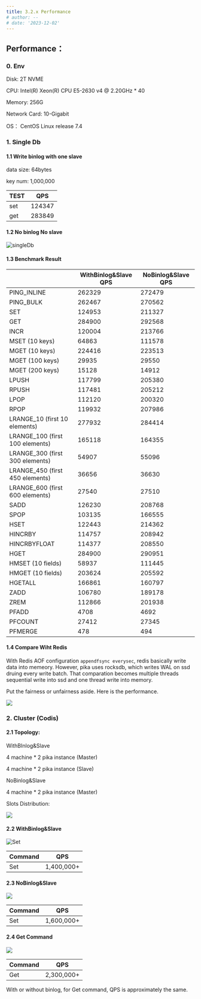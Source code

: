 ```yaml
---
title: 3.2.x Performance
# author: --
# date: '2023-12-02'
---
```

## Performance：

### 0\. Env

Disk: 2T NVME

CPU: Intel(R) Xeon(R) CPU E5-2630 v4 @ 2.20GHz \* 40

Memory: 256G

Network Card: 10-Gigabit

OS： CentOS Linux release 7.4

### 1\. Single Db

#### 1.1 Write binlog with one slave

data size: 64bytes

key num: 1,000,000

| TEST | QPS |
| --- | --- |
| set | 124347 |
| get | 283849 |

#### 1.2 No binlog No slave

![singleDb](https://camo.githubusercontent.com/4a0f5dc5b16a973168fb673c9b4fadef462fbdb6d91f63609c6fa3296a72cc8e/68747470733a2f2f77686f69616d692e6769746875622e696f2f7075626c69632f696d616765732f696d616765732f73696e676c6544622e706e67)

#### 1.3 Benchmark Result

|  | WithBinlog&Slave QPS | NoBinlog&Slave QPS |
| --- | --- | --- |
| PING\_INLINE | 262329 | 272479 |
| PING\_BULK | 262467 | 270562 |
| SET | 124953 | 211327 |
| GET | 284900 | 292568 |
| INCR | 120004 | 213766 |
| MSET (10 keys) | 64863 | 111578 |
| MGET (10 keys) | 224416 | 223513 |
| MGET (100 keys) | 29935 | 29550 |
| MGET (200 keys) | 15128 | 14912 |
| LPUSH | 117799 | 205380 |
| RPUSH | 117481 | 205212 |
| LPOP | 112120 | 200320 |
| RPOP | 119932 | 207986 |
| LRANGE\_10 (first 10 elements) | 277932 | 284414 |
| LRANGE\_100 (first 100 elements) | 165118 | 164355 |
| LRANGE\_300 (first 300 elements) | 54907 | 55096 |
| LRANGE\_450 (first 450 elements) | 36656 | 36630 |
| LRANGE\_600 (first 600 elements) | 27540 | 27510 |
| SADD | 126230 | 208768 |
| SPOP | 103135 | 166555 |
| HSET | 122443 | 214362 |
| HINCRBY | 114757 | 208942 |
| HINCRBYFLOAT | 114377 | 208550 |
| HGET | 284900 | 290951 |
| HMSET (10 fields) | 58937 | 111445 |
| HMGET (10 fields) | 203624 | 205592 |
| HGETALL | 166861 | 160797 |
| ZADD | 106780 | 189178 |
| ZREM | 112866 | 201938 |
| PFADD | 4708 | 4692 |
| PFCOUNT | 27412 | 27345 |
| PFMERGE | 478 | 494 |

#### 1.4 Compare Wiht Redis

With Redis AOF configuration `appendfsync everysec`, redis basically write data into memeory. However, pika uses rocksdb, which writes WAL on ssd druing every write batch. That comparation becomes multiple threads sequential write into ssd and one thread write into memory.

Put the fairness or unfairness aside. Here is the performance.

![](https://camo.githubusercontent.com/f050920395601ad7887638ae9770f1f97ab035e78c62612399a4efa97fe334dc/68747470733a2f2f77686f69616d692e6769746875622e696f2f7075626c69632f696d616765732f696d616765732f436f6d706172655769746852656469732e706e67)

### 2\. Cluster (Codis)

#### 2.1 Topology:

WithBInlog&Slave

4 machine \* 2 pika instance (Master)

4 machine \* 2 pika instance (Slave)

NoBinlog&Slave

4 machine \* 2 pika instance (Master)

Slots Distribution:

![](https://camo.githubusercontent.com/4f22e261718c9a1861f26620c8e84f3b2a871498988e5d3acb5fd5319c6140e5/68747470733a2f2f77686f69616d692e6769746875622e696f2f7075626c69632f696d616765732f696d616765732f6e65775f746f706f2e706e67)

#### 2.2 WithBinlog&Slave

![Set](https://camo.githubusercontent.com/0fe531620d48b500713062c73e5cce2f6b839e310db11af7ba01e8b0f4a1576b/68747470733a2f2f77686f69616d692e6769746875622e696f2f7075626c69632f696d616765732f696d616765732f6e65775f7769746862696e6c6f67736c6176652e706e67)

| Command | QPS |
| --- | --- |
| Set | 1,400,000+ |

#### 2.3 NoBinlog&Slave

![](https://camo.githubusercontent.com/4d295f359f3ae8ad022647336e268a97eb096c0a8659f3835c7705017a9f6b64/68747470733a2f2f77686f69616d692e6769746875622e696f2f7075626c69632f696d616765732f696d616765732f6e65775f6e6f62696e6c6f672e706e67)

| Command | QPS |
| --- | --- |
| Set | 1,600,000+ |

#### 2.4 Get Command

![](https://camo.githubusercontent.com/b7cd9f9be074300121a562efde4382858ac25d24e632b53a7cb9a8c8c3e7c9ec/68747470733a2f2f77686f69616d692e6769746875622e696f2f7075626c69632f696d616765732f696d616765732f6e65775f6765742e706e67)

| Command | QPS |
| --- | --- |
| Get | 2,300,000+ |

With or without binlog, for Get command, QPS is approximately the same.